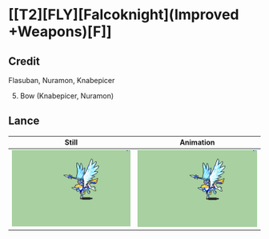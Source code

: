 # [\[T2\]\[FLY\]\[Falcoknight\]\(Improved +Weapons\)\[F\]]

## Credit

Flasuban, Nuramon, Knabepicer

5. Bow (Knabepicer, Nuramon)
	
## Lance

| Still | Animation |
| :---: | :-------: |
| ![Lance still](./Lance_000.png) | ![Lance animation](./Lance.gif) |
